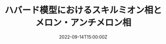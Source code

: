 ---
title: ハバード模型におけるスキルミオン相とメロン・アンチメロン相

event: 日本物理学会2022年秋季大会
event_url: 

location: 東京工業大学
summary: Oral talk / Domestic conference

# Talk start and end times.
#   End time can optionally be hidden by prefixing the line with `#`.
date: '2022-09-14T15:00:00Z'
all_day: true


authors: [小林海翔、　速水賢]
tags: [Recent, Oral, Domestic]

# Is this a featured talk? (true/false)
featured: false

---